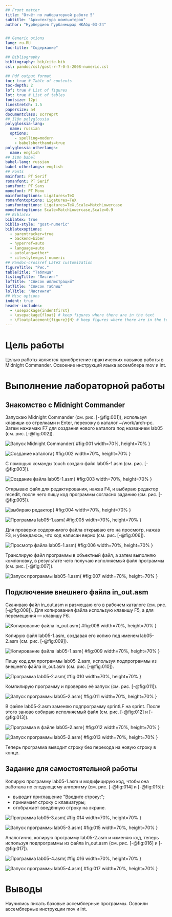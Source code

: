 ```yaml
---
## Front matter
title: "Отчёт по лабораторной работе 5"
subtitle: "Архитектура компьютеров"
author: "Нурбердиев Гурбанмырад НКАбд-03-24"


## Generic otions
lang: ru-RU
toc-title: "Содержание"

## Bibliography
bibliography: bib/cite.bib
csl: pandoc/csl/gost-r-7-0-5-2008-numeric.csl

## Pdf output format
toc: true # Table of contents
toc-depth: 2
lof: true # List of figures
lot: true # List of tables
fontsize: 12pt
linestretch: 1.5
papersize: a4
documentclass: scrreprt
## I18n polyglossia
polyglossia-lang:
  name: russian
  options:
	- spelling=modern
	- babelshorthands=true
polyglossia-otherlangs:
  name: english
## I18n babel
babel-lang: russian
babel-otherlangs: english
## Fonts
mainfont: PT Serif
romanfont: PT Serif
sansfont: PT Sans
monofont: PT Mono
mainfontoptions: Ligatures=TeX
romanfontoptions: Ligatures=TeX
sansfontoptions: Ligatures=TeX,Scale=MatchLowercase
monofontoptions: Scale=MatchLowercase,Scale=0.9
## Biblatex
biblatex: true
biblio-style: "gost-numeric"
biblatexoptions:
  - parentracker=true
  - backend=biber
  - hyperref=auto
  - language=auto
  - autolang=other*
  - citestyle=gost-numeric
## Pandoc-crossref LaTeX customization
figureTitle: "Рис."
tableTitle: "Таблица"
listingTitle: "Листинг"
lofTitle: "Список иллюстраций"
lotTitle: "Список таблиц"
lolTitle: "Листинги"
## Misc options
indent: true
header-includes:
  - \usepackage{indentfirst}
  - \usepackage{float} # keep figures where there are in the text
  - \floatplacement{figure}{H} # keep figures where there are in the text
---
```


# Цель работы

Целью работы является приобретение практических навыков работы в Midnight Commander. 
Освоение инструкций языка ассемблера mov и int.

# Выполнение лабораторной работы

## Знакомство с Midnight Commander

Запускаю Midnight Commander (см. рис. [-@fig:001]), используя клавиши со стрелками и Enter, перехожу в каталог ~/work/arch-pc. Затем нажимаю F7 для создания нового каталога под названием lab05 (см. рис. [-@fig:002]).

![Запуск Midnight Commander](image/01.png){ #fig:001 width=70%, height=70% }

![Создание каталога](image/02.png){ #fig:002 width=70%, height=70% }

С помощью команды touch создаю файл lab05-1.asm (см. рис. [-@fig:003]).

![Создание файла lab05-1.asm](image/03.png){ #fig:003 width=70%, height=70% }

Открываю файл для редактирования, нажав F4, и выбираю редактор mcedit, после чего пишу код программы согласно заданию (см. рис. [-@fig:005]).

![выбираю редактор](image/04.png){ #fig:004 width=70%, height=70% }

![Программа lab05-1.asm](image/05.png){ #fig:005 width=70%, height=70% }

Для проверки содержимого файла открываю его на просмотр, нажав F3, и убеждаюсь, что код написан верно (см. рис. [-@fig:006]).

![Просмотр файла lab05-1.asm](image/06.png){ #fig:006 width=70%, height=70% }

Транслирую файл программы в объектный файл, а затем выполняю компоновку, в результате чего получаю исполняемый файл программы (см. рис. [-@fig:007]).

![Запуск программы lab05-1.asm](image/07.png){ #fig:007 width=70%, height=70% }

## Подключение внешнего файла in_out.asm

Скачиваю файл in_out.asm и размещаю его в рабочем каталоге (см. рис. [-@fig:008]). Для копирования файла использую клавишу F5, а для перемещения — клавишу F6.

![Копирование файла in_out.asm](image/08.png){ #fig:008 width=70%, height=70% }

Копирую файл lab05-1.asm, создавая его копию под именем lab05-2.asm (см. рис. [-@fig:009]).

![Копирование файла lab05-1.asm](image/09.png){ #fig:009 width=70%, height=70% }

Пишу код для программы lab05-2.asm, используя подпрограммы из внешнего файла in_out.asm (см. рис. [-@fig:010]).

![Программа lab05-2.asm](image/10.png){ #fig:010 width=70%, height=70% }

Компилирую программу и проверяю её запуск (см. рис. [-@fig:011]).

![Запуск программы lab05-2.asm](image/11.png){ #fig:011 width=70%, height=70% }

В файле lab05-2.asm заменяю подпрограмму sprintLF на sprint. После этого заново собираю исполняемый файл (см. рис. [-@fig:012] и [-@fig:013]).

![Программа в файле lab05-2.asm](image/12.png){ #fig:012 width=70%, height=70% }

![Запуск программы lab05-2.asm](image/13.png){ #fig:013 width=70%, height=70% }

Теперь программа выводит строку без перехода на новую строку в конце.

## Задание для самостоятельной работы

Копирую программу lab05-1.asm и модифицирую код, чтобы она работала по следующему алгоритму (см. рис. [-@fig:014] и [-@fig:015]):
- выводит приглашение "Введите строку:";
- принимает строку с клавиатуры;
- отображает введённую строку на экране.

![Программа lab05-3.asm](image/14.png){ #fig:014 width=70%, height=70% }

![Запуск программы lab05-3.asm](image/15.png){ #fig:015 width=70%, height=70% }

Аналогично, копирую программу lab05-2.asm и изменяю код, теперь используя подпрограммы из файла in_out.asm (см. рис. [-@fig:016] и [-@fig:017]).

![Программа lab05-4.asm](image/16.png){ #fig:016 width=70%, height=70% }

![Запуск программы lab05-4.asm](image/17.png){ #fig:017 width=70%, height=70% }


# Выводы

Научились писать базовые ассемблерные программы. Освоили ассемблерные инструкции mov и int.